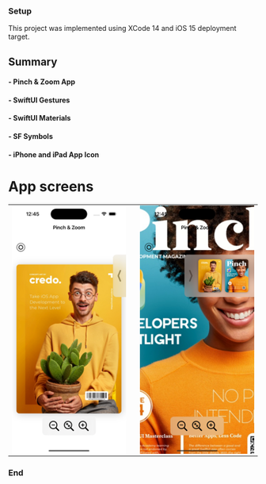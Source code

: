 ### Setup
This project was implemented using XCode 14 and iOS 15 deployment target.


## Summary

#### - Pinch & Zoom App
#### - SwiftUI Gestures
#### - SwiftUI Materials
#### - SF Symbols
#### - iPhone and iPad App Icon

# App screens

<table style="width:100%; border: 0px" border="0">
  <tr>
    <td><img src="Screenshots/1.png" alt="drawing" width="400" heigh="867" align="center"/></td>
    <td></td>
    <td><img src="Screenshots/2.png" alt="drawing" width="400" heigh="867" align="center"/></td>
  </tr>
</table>


<!-- ![](Screenshots/1.png =400x867) -->
<!-- ![](Screenshots/2.png =400x867)  -->


### End
